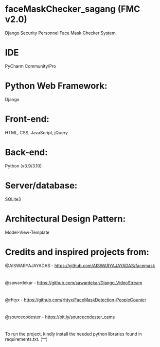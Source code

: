 # faceMaskChecker_sagang (FMC v2.0)
Django Security Personnel Face Mask Checker System
# 
# IDE
  PyCharm Community/Pro
# Python Web Framework: 
  Django 
#
# Front-end: 
  HTML, CSS, JavaScript, jQuery 
#
# Back-end: 
  Python (v3.9/3.10)
#
# Server/database: 
  SQLite3
#
# Architectural Design Pattern: 
  Model-View-Template
#
# Credits and inspired projects from:
@AISWARYAJAYADAS - https://github.com/AISWARYAJAYADAS/facemask
#
@sawardekar - https://github.com/sawardekar/Django_VideoStream
#
@rhtyx - https://github.com/rhtyx/FaceMaskDetection-PeopleCounter
#
@sourcecodester - https://bit.ly/sourcecodester_cams
#
#
To run the project, kindly install the needed python libraries found in requirements.txt. (^^)

